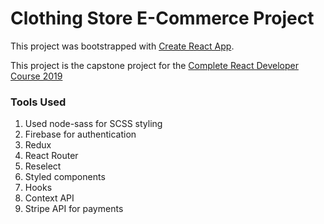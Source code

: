 # Clothing Store E-Commerce Project

This project was bootstrapped with [Create React App](https://github.com/facebook/create-react-app).

This project is the capstone project for the [Complete React Developer Course 2019](https://www.udemy.com/complete-react-developer-zero-to-mastery/)

### Tools Used

1. Used node-sass for SCSS styling
2. Firebase for authentication
3. Redux
4. React Router
5. Reselect
6. Styled components
7. Hooks
8. Context API
9. Stripe API for payments
